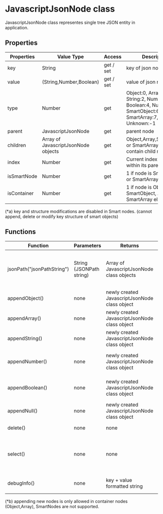 # JavascriptJsonNode class

JavascriptJsonNode class representes single tree JSON entity in application. 

## Properties

| Properties | Value Type | Access | Description |
| --- | --- | --- | --- |
| key | String | get / set | key of json node. (*a) |
| value | (String,Number,Boolean) |  get / set | value of json node |
| type | Number | get | Object:0, Array:1, String:2, Number:3, Boolean:4, Null: 5, SmartObject:6, SmartArray:7, Unknown:-1|
| parent | JavascriptJsonNode | get | parent node |
| children | Array of JavascriptJsonNode objects | get | Object,Array,SmartObject or SmartArray nodes can contain child nodes.|
| index | Number | get | Current index of node within its parent node | 
| isSmartNode | Number | get | 1 if node is SmartObject or SmartArray else 0 |
| isContainer | Number | get | 1 if node is Object, SmartObject, Array, SmartArray else 0 |

(*a) key and structure modifications are disabled in Smart nodes. (cannot append, delete or modify key structure of smart objects)

## Functions
| Function | Parameters | Returns | Description |
| --- | --- | --- | --- |
| jsonPath("jsonPathString") | String (JSONPath string) | Array of JavascriptJsonNode class objects | Use to filter and return nodes using JSONPath querries |
| appendObject() | none | newly created JavascriptJsonNode class object | appends new Object node (*b) |
| appendArray() | none | newly created JavascriptJsonNode class object | appends new Array node (*b) |
| appendString() | none | newly created JavascriptJsonNode class object | appends new String node (*b) |
| appendNumber() | none | newly created JavascriptJsonNode class object | appends new Number node (*b) |
| appendBoolean() | none | newly created JavascriptJsonNode class object | appends new Boolean node (*b) |
| appendNull() | none | newly created JavascriptJsonNode class object | appends new Null node (*b) |
| delete() | none | none | deletes node (*c)|
| select() | none | none | upon operation finishes, node will be selected in UI |
| debugInfo() | none | key + value formatted string | prints basic information about node |





(*b) appending new nodes is only allowed in container nodes (Object,Array), SmartNodes are not supported.

